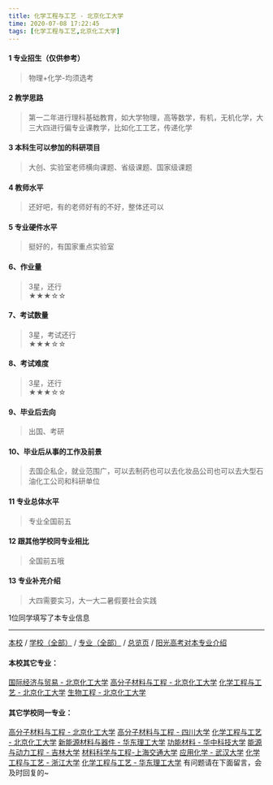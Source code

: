 ```yaml
---
title: 化学工程与工艺 - 北京化工大学
time: 2020-07-08 17:22:45
tags: [化学工程与工艺,北京化工大学]
---
```

#### 1 专业招生（仅供参考）  
> 物理+化学-均须选考



#### 2 教学思路  
> 第一二年进行理科基础教育，如大学物理，高等数学，有机，无机化学，大三大四进行偏专业课教学，比如化工工艺，传递化学



#### 3 本科生可以参加的科研项目  
>  大创、实验室老师横向课题、省级课题、国家级课题



#### 4 教师水平
> 还好吧，有的老师好有的不好，整体还可以



#### 5 专业硬件水平
> 挺好的，有国家重点实验室



#### 6、作业量
> 3星，还行  
★★★☆☆



#### 7、考试数量  
> 3星，考试还行   
★★★☆☆



#### 8、考试难度  
> 3星，还行   
★★★☆☆



#### 9、毕业后去向  
> 出国、考研



#### 10、毕业后从事的工作及前景  
> 去国企私企，就业范围广，可以去制药也可以去化妆品公司也可以去大型石油化工公司和科研单位



#### 11 专业总体水平 
> 专业全国前五



####  12 跟其他学校同专业相比 
> 全国前五哦



####  13 专业补充介绍  
> 大四需要实习，大一大二暑假要社会实践


 1位同学填写了本专业信息
***
[本校](http://www.jianshu.com/p/a25bb6758ca1) / [学校（全部）](http://www.jianshu.com/p/3efa6bcca419) / [专业（全部）](http://www.jianshu.com/p/2d4c6d3552c2) / [总览页](http://www.jianshu.com/p/445daeb4fa00) / [阳光高考对本专业介绍](http://gaokao.chsi.com.cn/sch/zyk/view.do?schId=73394554&specId=73384596)
#### 本校其它专业：
[国际经济与贸易 - 北京化工大学](http://www.jianshu.com/p/f143f17287d2)
[高分子材料与工程 - 北京化工大学](http://www.jianshu.com/p/077d326808ab)
[化学工程与工艺 - 北京化工大学](http://www.jianshu.com/p/27057f73c283)
[生物工程 - 北京化工大学](http://www.jianshu.com/p/14e12a0e6efb)
#### 其它学校同一专业：
[高分子材料与工程 - 北京化工大学](http://www.jianshu.com/p/077d326808ab)
[高分子材料与工程 - 四川大学](http://www.jianshu.com/p/81f8ee185b5e)
[化学工程与工艺 - 北京化工大学](http://www.jianshu.com/p/27057f73c283)
[新能源材料与器件 - 华东理工大学](http://www.jianshu.com/p/5c64dcf7f680)
[功能材料 - 华中科技大学](http://www.jianshu.com/p/5fd0d99fa322)
[能源与动力工程 - 吉林大学](http://www.jianshu.com/p/f0f5062075b3)
[材料科学与工程-上海交通大学](http://www.jianshu.com/p/f5e99e8fbc41)
[应用化学 - 武汉大学](http://www.jianshu.com/p/111bbd38bb69)
[化学工程与工艺 - 浙江大学](http://www.jianshu.com/p/089b04ed4213)
[化学工程与工艺 - 华东理工大学](http://www.jianshu.com/p/01ff842a6f1f)
有问题请在下面留言，会及时回复的~